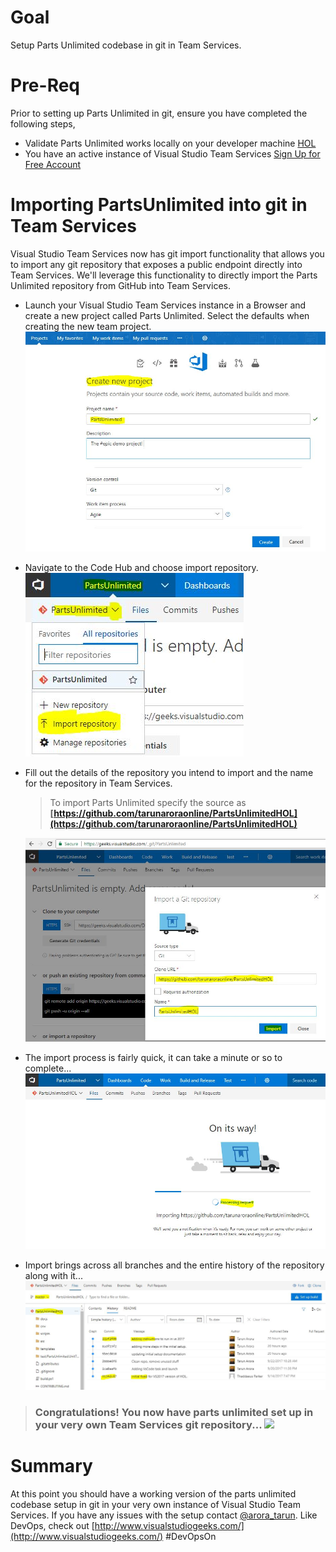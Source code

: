 # Goal
Setup Parts Unlimited codebase in git in Team Services.

# Pre-Req
Prior to setting up Parts Unlimited in git, ensure you have completed the following steps, 
+ Validate Parts Unlimited works locally on your developer machine [HOL](../01_HOL_PartsUnlimited_PreReq-WorkingEnvironment/README.MD)
+ You have an active instance of Visual Studio Team Services [Sign Up for Free Account](https://www.visualstudio.com/team-services/)

# Importing PartsUnlimited into git in Team Services
Visual Studio Team Services now has git import functionality that allows you to import any git repository that exposes a public endpoint directly into Team Services. We'll leverage this functionality to directly import the Parts Unlimited repository from GitHub into Team Services. 
+  Launch your Visual Studio Team Services instance in a Browser and create a new project called Parts Unlimited. Select the defaults when creating the new team project. 
   ![Create New Project In Team Services](./media/CreateNewProjectInTeamServices.JPG)
+ Navigate to the Code Hub and choose import repository. 
   ![Import Repository](./media/ContextMenuImportRepository.JPG) 
+ Fill out the details of the repository you intend to import and the name for the repository in Team Services. 
  > To import Parts Unlimited specify the source as **[https://github.com/tarunaroraonline/PartsUnlimitedHOL](https://github.com/tarunaroraonline/PartsUnlimitedHOL)**  

   ![Team Services Import Git Dialogue](./media/TeamServicesImportGitDialogue.JPG)
+ The import process is fairly quick, it can take a minute or so to complete... 
   ![Import Team Services Processing](./media/TeamServicesImportGitProcessing.JPG)
+ Import brings across all branches and the entire history of the repository along with it...
   ![Git Import is Successful](./media/GitImportIsSuccessful.JPG)

> ### Congratulations! You now have parts unlimited set up in your very own Team Services git repository... ![](https://media.giphy.com/media/YTbZzCkRQCEJa/giphy.gif)

 # Summary 
At this point you should have a working version of the parts unlimited codebase setup in git in your very own instance of Visual Studio Team Services. If you have any issues with the setup contact [@arora_tarun](https://twitter.com/arora_tarun). Like DevOps, check out [http://www.visualstudiogeeks.com/](http://www.visualstudiogeeks.com/) #DevOpsOn 

